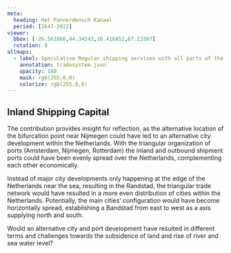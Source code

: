 ```yaml
---
meta:
  heading: Het Pannerdensch Kanaal
  period: [1647-2022]
viewer:
  bbox: [-26.562866,44.34243,16.416852,67.23307]
  rotation: 0
allmaps:
  - label: Speculative Regular shipping services with all parts of the world, Stedelijk Museum Amsterdam (F. Cohen, 1935-1939). 2023. 210 x 297 mm. The Berlage. Based on Regular shipping services with all parts of the world. 1935-1939. 180 x 118 mm. F. Cohen. Gem. Dienst Handelsinrichtingen.
    annotation: tradesystem.json
    opacity: 100
    mask: rgb(255,0,0)
    colorize: rgb(255,0,0)
---
```


## Inland Shipping Capital

The contribution provides insight for reflection, as the alternative location of the bifurcation point near Nijmegen could have led to an alternative city development within the Netherlands. With the triangular organization of ports (Amsterdam, Nijmegen, Rotterdam) the inland and outbound shipment ports could have been evenly spread over the Netherlands, complementing each other economically. 

Instead of major city developments only happening at the edge of the Netherlands near the sea, resulting in the Randstad, the triangular trade network would have resulted in a more even distribution of cities within the Netherlands. Potentially, the main cities’ configuration would have become horizontally spread, establishing a Bandstad from east to west as a axis supplying north and south. 

Would an alternative city and port development have resulted in different terms and challenges towards the subsidence of land and rise of river and sea water level?

